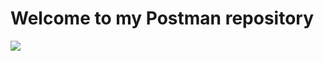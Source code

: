 # Welcome to my Postman repository

<img src="https://img.icons8.com/external-tal-revivo-color-tal-revivo/96/000000/external-postman-is-the-only-complete-api-development-environment-logo-color-tal-revivo.png"/>
